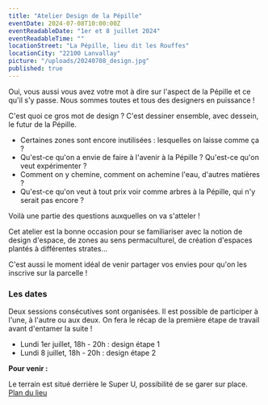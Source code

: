 ```yaml
---
title: "Atelier Design de la Pépille"
eventDate: 2024-07-08T10:00:00Z
eventReadableDate: "1er et 8 juillet 2024"
eventReadableTime: ""
locationStreet: "La Pépille, lieu dit les Rouffes"
locationCity: "22100 Lanvallay"
picture: "/uploads/20240708_design.jpg"
published: true
---
```


Oui, vous aussi vous avez votre mot à dire sur l'aspect de la Pépille et ce qu'il s'y passe. Nous sommes toutes et tous des designers en puissance ! 

<!--more-->

C'est quoi ce gros mot de design ? C'est dessiner ensemble, avec dessein, le futur de la Pépille. 

- Certaines zones sont encore inutilisées : lesquelles on laisse comme ça ? 
- Qu'est-ce qu'on a envie de faire à l'avenir à la Pépille ? Qu'est-ce qu'on veut expérimenter ? 
- Comment on y chemine, comment on achemine l'eau, d'autres matières ? 
- Qu'est-ce qu'on veut à tout prix voir comme arbres à la Pépille, qui n'y serait pas encore ? 

Voilà une partie des questions auxquelles on va s'atteler !

Cet atelier est la bonne occasion pour se familiariser avec la notion de design d'espace, de zones au sens permaculturel, de création d'espaces plantés à différentes strates... 

C'est aussi le moment idéal de venir partager vos envies pour qu'on les inscrive sur la parcelle !


### Les dates

Deux sessions consécutives sont organisées. Il est possible de participer à l'une, à l'autre ou aux deux. On fera le récap de la première étape de travail avant d'entamer la suite !

- Lundi 1er juillet, 18h - 20h : design étape 1
- Lundi 8 juillet, 18h - 20h : design étape 2

**Pour venir :**

Le terrain est situé derrière le Super U, possibilité de se garer sur place.
[Plan du lieu](https://www.openstreetmap.org/#map=17/48.44885/-2.01522&layers=N)
